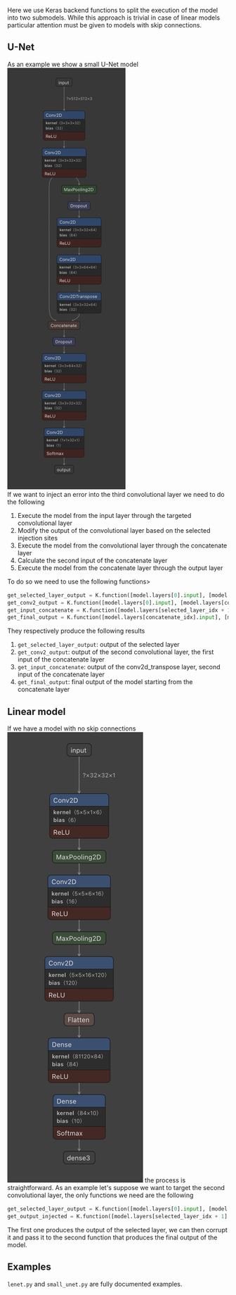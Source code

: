 
Here we use Keras backend functions to split the execution of the model into two submodels. While this approach is trivial in case of linear models particular attention must be given to models with skip connections. 
## U-Net

As an example we show a small U-Net model ![](unet.png) <br>
If we want to inject an error into the third convolutional layer we need to do the following
1. Execute the model from the input layer through the targeted convolutional layer
2. Modify the output of the convolutional layer based on the selected injection sites
3. Execute the model from the convolutional layer through the concatenate layer
4. Calculate the second input of the concatenate layer
5. Execute the model from the concatenate layer through the output layer

To do so we need to use the following functions>
```python
get_selected_layer_output = K.function([model.layers[0].input], [model.layers[selected_layer_idx].output])
get_conv2_output = K.function([model.layers[0].input], [model.layers[conv2_idx].output])
get_input_concatenate = K.function([model.layers[selected_layer_idx + 1].input], [model.layers[conv2d_transpose_idx].output])
get_final_output = K.function([model.layers[concatenate_idx].input], [model.layers[-1].output])
```
They respectively produce the following results

1. `get_selected_layer_output`: output of the selected layer
2. `get_conv2_output`: output of the second convolutional layer, the first input of the concatenate layer
3. `get_input_concatenate`: output of the conv2d_transpose layer, second input of the concatenate layer
4. `get_final_output`:  final output of the model starting from the concatenate layer

## Linear model
If we have a model with no skip connections ![](linear.png)
the process is straightforward. 
As an example let's suppose we want to target the second convolutional layer, the only functions we need are the following 
```python
get_selected_layer_output = K.function([model.layers[0].input], [model.layers[selected_layer_idx].output])
get_output_injected = K.function([model.layers[selected_layer_idx + 1].input], [model.layers[-1].output])
```
The first one produces the output of the selected layer, we can then corrupt it and pass it to the second function that produces the final output of the model.

## Examples
`lenet.py` and `small_unet.py` are fully documented examples.